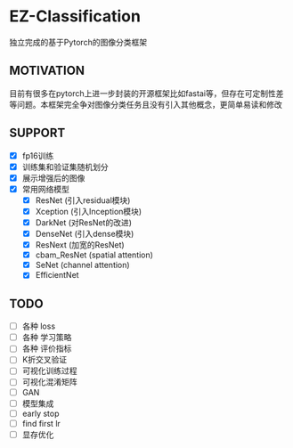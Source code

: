 # EZ-Classification
独立完成的基于Pytorch的图像分类框架
## MOTIVATION
目前有很多在pytorch上进一步封装的开源框架比如fastai等，但存在可定制性差等问题。本框架完全争对图像分类任务且没有引入其他概念，更简单易读和修改
##  SUPPORT
- [x] fp16训练
- [x] 训练集和验证集随机划分
- [x] 展示增强后的图像
- [x] 常用网络模型
    - [x] ResNet  (引入residual模块)
    - [x] Xception  (引入Inception模块)
    - [x] DarkNet  (对ResNet的改进)
    - [x] DenseNet  (引入dense模块)
    - [x] ResNext  (加宽的ResNet)
    - [x] cbam_ResNet  (spatial attention)
    - [x] SeNet  (channel attention)
    - [x] EfficientNet

## TODO
- [ ] 各种 loss
- [ ] 各种 学习策略
- [ ] 各种 评价指标
- [ ] K折交叉验证
- [ ] 可视化训练过程
- [ ] 可视化混淆矩阵
- [ ] GAN
- [ ] 模型集成
- [ ] early stop
- [ ] find first lr
- [ ] 显存优化
